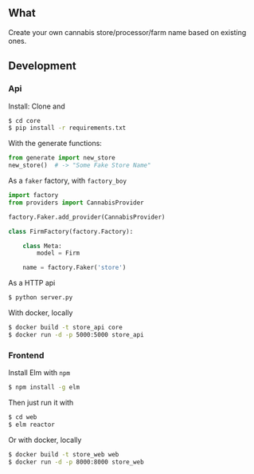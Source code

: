 ## What

Create your own cannabis store/processor/farm name based on existing ones.

## Development


### Api

Install:
Clone and

```bash
$ cd core
$ pip install -r requirements.txt
```

With the generate functions:

```python
from generate import new_store
new_store()  # -> "Some Fake Store Name"

```

As a `faker` factory, with `factory_boy`

```python
import factory
from providers import CannabisProvider

factory.Faker.add_provider(CannabisProvider)

class FirmFactory(factory.Factory):

    class Meta:
        model = Firm

    name = factory.Faker('store')
```

As a HTTP api

```bash
$ python server.py
```

With docker, locally

```bash
$ docker build -t store_api core
$ docker run -d -p 5000:5000 store_api
```

### Frontend

Install Elm with `npm`

```bash
$ npm install -g elm
```

Then just run it with

```bash
$ cd web
$ elm reactor
```

Or with docker, locally

```bash
$ docker build -t store_web web
$ docker run -d -p 8000:8000 store_web
```

